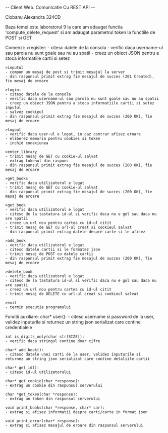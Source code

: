 -- Client Web. Comunicatie Cu REST API --

Ciobanu Alexandra 324CD

Baza temei este laboratorul 9 la care am adaugat functia 
'compute_delete_request' si am adaugat parametrul token la functiile de 
POST si GET

Comenzi:
    >register:
    - citesc datele de la consola
    - verific daca username-ul sau parola nu sunt goale sau nu au spatii
    - creez un obiect JSON pentru a stoca informatiile cartii si setez 
    
    >inputul
    - compun un mesaj de post si trimit mesajul la server
    - din raspunsul primit extrag fie mesajul de succes (201 Created), 
    fie mesaj de eroare
    
    >login:
    - citesc datele de la consola
    - verific daca username-ul sau parola nu sunt goale sau nu au spatii
    - creez un obiect JSON pentru a stoca informatiile cartii si setez inputul
    - salvez cookieul
    - din raspunsul primit extrag fie mesajul de succes (200 OK), fie
    mesaj de eroare
    
    >logout
    - verific daca user-ul e logat, in caz contrar afisez eroare
    - eliberez memoria pentru cookies si token
    - inchid conexiunea
    
    >enter_library
    - trimit mesaj de GET cu cookie-ul salvat
    - extrag tokenul din raspuns
    - din raspunsul primit extrag fie mesajul de succes (200 OK), fie
    mesaj de eroare
    
    >get_books
    - verific daca utilizatorul e logat
    - trimit mesaj de GET cu cookie-ul salvat
    - din raspunsul primit extrag fie mesajul de succes (200 OK), fie
    mesaj de eroare
    
    >get_book
    - verific daca utilizatorul e logat
    - citesc de la tastatura id-ul si verific daca nu e gol sau daca nu
    are spatii
    - creez un url nou pentru cartea cu id-ul citit
    - trimit mesaj de GET cu url-ul creat si cookieul salvat
    - din raspunsul primit extrag datele despre carte si le afisez
    
    >add_book
    - verific daca utilizatorul e logat
    - citesc datele cartii si le formatez json
    - trimit mesaj de POST cu datele cartii
    - din raspunsul primit extrag fie mesajul de succes (200 OK), fie
    mesaj de eroare
    
    >delete_book
    - verific daca utilizatorul e logat
    - citesc de la tastatura id-ul si verific daca nu e gol sau daca nu
    are spatii
    - creez un url nou pentru cartea cu id-ul citit
    - trimit mesaj de DELETE cu url-ul creat si cookieul salvat
    
    >exit
    - termin executia programului
    
Functii auxiliare:
    char* user():
    - citesc username si password de la user, validez inputurile si 
    returnez un string json serializat care contine credentialele

    int is_digits_only(char str[SIZE]):
    - verific daca stringul contine doar cifre

    char* add_book():
    - citesc datele unei carti de la user, validez inputurile si 
    returnez un string json serializat care contine detaliile cartii

    char* get_id():
    - citesc id-ul utilizatorului

    char* get_cookie(char *response):
    - extrag un cookie din raspunsul serverului

    char *get_token(char *response):
    - extrag un token din raspunsul serverului

    void print_books(char *response, char* car):
    - extrag si afisez informatii despre carti/carte in format json

    void print_error(char* response):
    - extrag si afisez mesajul de eroare din raspunsul serverului